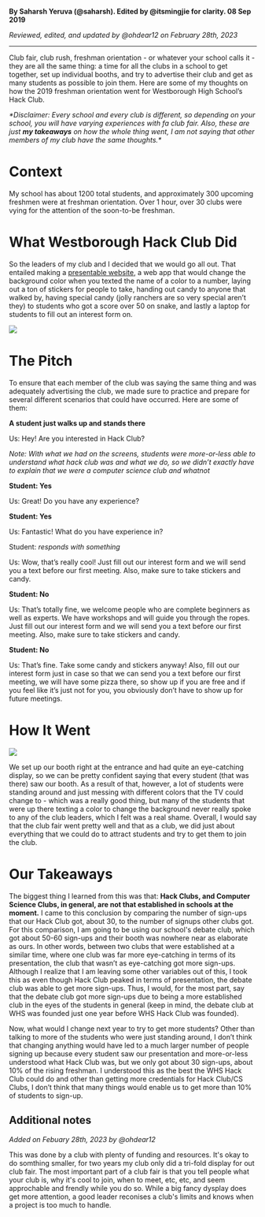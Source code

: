 __By Saharsh Yeruva (@saharsh). Edited by @itsmingjie for clarity. 08 Sep 2019__

_Reviewed, edited, and updated by @ohdear12 on February 28th, 2023_

---

Club fair, club rush, freshman orientation - or whatever your school calls it - they are all the same thing: a time for all the clubs in a school to get together, set up individual booths, and try to advertise their club and get as many students as possible to join them. Here are some of my thoughts on how the 2019 freshman orientation went for Westborough High School’s Hack Club.

_\*Disclaimer: Every school and every club is different, so depending on your school, you will have varying experiences with fa club fair. Also, these are just **my takeaways** on how the whole thing went, I am not saying that other members of my club have the same thoughts.\*_

# Context

My school has about 1200 total students, and approximately 300 upcoming freshmen were at freshman orientation. Over 1 hour, over 30 clubs were vying for the attention of the soon-to-be freshman.

# What Westborough Hack Club Did

So the leaders of my club and I decided that we would go all out. That entailed making a [presentable website](https://whs.hackclub.com), a web app that would change the background color when you texted the name of a color to a number, laying out a ton of stickers for people to take, handing out candy to anyone that walked by, having special candy (jolly ranchers are so very special aren’t they) to students who got a score over 50 on snake, and lastly a laptop for students to fill out an interest form on.

![](https://cloud-3upss4n9t.vercel.app/1image2.png)

# The Pitch

To ensure that each member of the club was saying the same thing and was adequately advertising the club, we made sure to practice and prepare for several different scenarios that could have occurred. Here are some of them:

**A student just walks up and stands there**

Us: Hey! Are you interested in Hack Club?

_Note: With what we had on the screens, students were more-or-less able to understand what hack club was and what we do, so we didn’t exactly have to explain that we were a computer science club and whatnot_

**Student: Yes**

Us: Great! Do you have any experience?

**Student: Yes**

Us: Fantastic! What do you have experience in?

Student: _responds with something_

Us: Wow, that’s really cool! Just fill out our interest form and we will send you a text before our first meeting. Also, make sure to take stickers and candy.

**Student: No**

Us: That’s totally fine, we welcome people who are complete beginners as well as experts. We have workshops and will guide you through the ropes. Just fill out our interest form and we will send you a text before our first meeting. Also, make sure to take stickers and candy.

**Student: No**

Us: That’s fine. Take some candy and stickers anyway! Also, fill out our interest form just in case so that we can send you a text before our first meeting, we will have some pizza there, so show up if you are free and if you feel like it’s just not for you, you obviously don’t have to show up for future meetings.

# How It Went

![](https://cloud-3upss4n9t.vercel.app/0image1.jpg)

We set up our booth right at the entrance and had quite an eye-catching display, so we can be pretty confident saying that every student (that was there) saw our booth. As a result of that, however, a lot of students were standing around and just messing with different colors that the TV could change to - which was a really good thing, but many of the students that were up there texting a color to change the background never really spoke to any of the club leaders, which I felt was a real shame. Overall, I would say that the club fair went pretty well and that as a club, we did just about everything that we could do to attract students and try to get them to join the club.

# Our Takeaways

The biggest thing I learned from this was that: __Hack Clubs, and Computer Science Clubs, in general, are not that established in schools at the moment.__ I came to this conclusion by comparing the number of sign-ups that our Hack Club got, about 30, to the number of signups other clubs got. For this comparison, I am going to be using our school's debate club, which got about 50-60 sign-ups and their booth was nowhere near as elaborate as ours. In other words, between two clubs that were established at a similar time, where one club was far more eye-catching in terms of its presentation, the club that wasn’t as eye-catching got more sign-ups. Although I realize that I am leaving some other variables out of this, I took this as even though Hack Club peaked in terms of presentation, the debate club was able to get more sign-ups. Thus, I would, for the most part, say that the debate club got more sign-ups due to being a more established club in the eyes of the students in general (keep in mind, the debate club at WHS was founded just one year before WHS Hack Club was founded).

Now, what would I change next year to try to get more students? Other than talking to more of the students who were just standing around, I don’t think that changing anything would have led to a much larger number of people signing up because every student saw our presentation and more-or-less understood what Hack Club was, but we only got about 30 sign-ups, about 10% of the rising freshman. I understood this as the best the WHS Hack Club could do and other than getting more credentials for Hack Club/CS Clubs, I don’t think that many things would enable us to get more than 10% of students to sign-up.


## Additional notes 
_Added on Febuary 28th, 2023 by @ohdear12_

This was done by a club with plenty of funding and resources. It's okay to do somthing smaller, for two years my club only did a tri-fold display for out club fair. The most important part of a club fair is that you tell people what your club is, why it's cool to join, when to meet, etc, etc, and seem approchable and frendly while you do so. While a big fancy dysplay does get more attention, a good leader reconises a club's limits and knows when a project is too much to handle.
